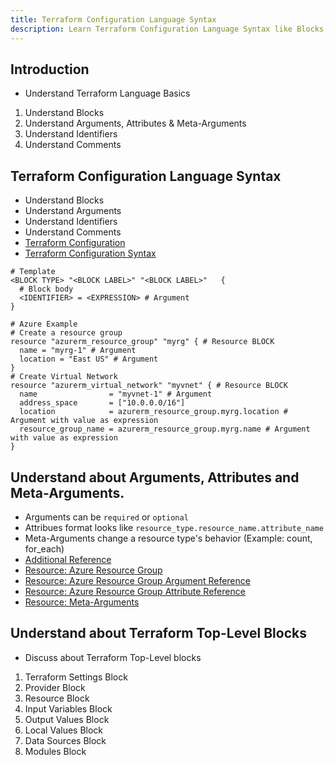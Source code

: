 ```yaml
---
title: Terraform Configuration Language Syntax
description: Learn Terraform Configuration Language Syntax like Blocks, Arguments, Comments etc
---
```


## Introduction
- Understand Terraform Language Basics
1. Understand Blocks
2. Understand Arguments, Attributes & Meta-Arguments
3. Understand Identifiers
4. Understand Comments


## Terraform Configuration Language Syntax
- Understand Blocks
- Understand Arguments
- Understand Identifiers
- Understand Comments
- [Terraform Configuration](https://www.terraform.io/docs/configuration/index.html)
- [Terraform Configuration Syntax](https://www.terraform.io/docs/configuration/syntax.html)
```t
# Template
<BLOCK TYPE> "<BLOCK LABEL>" "<BLOCK LABEL>"   {
  # Block body
  <IDENTIFIER> = <EXPRESSION> # Argument
}

# Azure Example
# Create a resource group
resource "azurerm_resource_group" "myrg" { # Resource BLOCK
  name = "myrg-1" # Argument
  location = "East US" # Argument 
}
# Create Virtual Network
resource "azurerm_virtual_network" "myvnet" { # Resource BLOCK
  name                = "myvnet-1" # Argument
  address_space       = ["10.0.0.0/16"]
  location            = azurerm_resource_group.myrg.location # Argument with value as expression
  resource_group_name = azurerm_resource_group.myrg.name # Argument with value as expression
}
```

## Understand about Arguments, Attributes and Meta-Arguments.
- Arguments can be `required` or `optional`
- Attribues format looks like `resource_type.resource_name.attribute_name`
- Meta-Arguments change a resource type's behavior (Example: count, for_each)
- [Additional Reference](https://learn.hashicorp.com/tutorials/terraform/resource?in=terraform/configuration-language) 
- [Resource: Azure Resource Group](https://registry.terraform.io/providers/hashicorp/azurerm/latest/docs/data-sources/resource_group)
- [Resource: Azure Resource Group Argument Reference](https://registry.terraform.io/providers/hashicorp/azurerm/latest/docs/data-sources/resource_group#arguments-reference)
- [Resource: Azure Resource Group Attribute Reference](https://registry.terraform.io/providers/hashicorp/azurerm/latest/docs/data-sources/resource_group#attributes-reference)
- [Resource: Meta-Arguments](https://www.terraform.io/docs/language/meta-arguments/depends_on.html)

## Understand about Terraform Top-Level Blocks
- Discuss about Terraform Top-Level blocks
1. Terraform Settings Block
2. Provider Block
3. Resource Block
4. Input Variables Block
5. Output Values Block
6. Local Values Block
7. Data Sources Block
8. Modules Block

